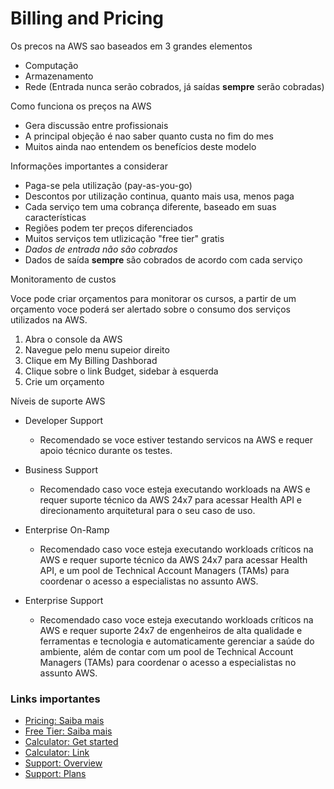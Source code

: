 # Billing and Pricing

Os precos na AWS sao baseados em 3 grandes elementos
- Computação
- Armazenamento
- Rede (Entrada nunca serão cobrados, já saídas **sempre** serão cobradas)

Como funciona os preços na AWS
  - Gera discussão entre profissionais
  - A principal objeção é nao saber quanto custa no fim do mes
  - Muitos ainda nao entendem os benefícios deste modelo 

Informações importantes a considerar
  - Paga-se pela utilização (pay-as-you-go)
  - Descontos por utilização continua, quanto mais usa, menos paga
  - Cada serviço tem uma cobrança diferente, baseado em suas características
  - Regiões podem ter preços diferenciados
  - Muitos serviços tem utlizicação "free tier" gratis
  - *Dados de entrada não são cobrados*
  - Dados de saída **sempre** são cobrados de acordo com cada serviço

Monitoramento de custos

Voce pode criar orçamentos para monitorar os cursos, a partir de um orçamento voce poderá ser alertado sobre o consumo dos serviços utilizados na AWS.

1. Abra o console da AWS
2. Navegue pelo menu supeior direito
3. Clique em My Billing Dashborad
4. Clique sobre o link Budget, sidebar à esquerda
5. Crie um orçamento


Níveis de suporte AWS

- Developer Support
  - Recomendado se voce estiver testando servicos na AWS e requer apoio técnico durante os testes.

- Business Support
  - Recomendado caso voce esteja executando workloads na AWS e requer suporte técnico da AWS 24x7 para acessar Health API e direcionamento arquitetural para o seu caso de uso.

- Enterprise On-Ramp
  - Recomendado caso voce esteja executando workloads críticos na AWS e requer suporte técnico da AWS 24x7 para acessar Health API, e um pool de Technical Account Managers (TAMs) para coordenar o acesso a especialistas no assunto AWS.

- Enterprise Support
  - Recomendado caso voce esteja executando workloads críticos na AWS e requer suporte 24x7 de engenheiros de alta qualidade e ferramentas e tecnologia e automaticamente gerenciar a saúde do ambiente, além de contar com um pool de Technical Account Managers (TAMs) para coordenar o acesso a especialistas no assunto AWS.

### Links importantes
- [Pricing: Saiba mais](https://aws.amazon.com/pricing/)
- [Free Tier: Saiba mais](https://aws.amazon.com/free/)
- [Calculator: Get started](https://docs.aws.amazon.com/pricing-calculator/latest/userguide/getting-started.html)  
- [Calculator: Link](https://calculator.aws/#/estimate)
- [Support: Overview](https://aws.amazon.com/premiumsupport)
- [Support: Plans](https://aws.amazon.com/pt/premiumsupport/plans/)